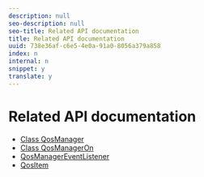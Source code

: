 ```yaml
---
description: null
seo-description: null
seo-title: Related API documentation
title: Related API documentation
uuid: 738e36af-c6e5-4e0a-91a0-8056a379a858
index: n
internal: n
snippet: y
translate: y
---
```


# Related API documentation



* [Class QosManager](http://help.adobe.com/en_US/primetime/reference_implementation/android/javadoc/com/adobe/primetime/reference/manager/QosManager.html)
* [Class QosManagerOn](http://help.adobe.com/en_US/primetime/reference_implementation/android/javadoc/com/adobe/primetime/reference/manager/QosManagerOn.html)
* [QosManagerEventListener](http://help.adobe.com/en_US/primetime/reference_implementation/android/javadoc/com/adobe/primetime/reference/manager/QosManager.QosManagerEventListener.html)
* [QosItem](http://help.adobe.com/en_US/primetime/reference_implementation/android/javadoc/com/adobe/primetime/reference/manager/QosManager.QosItem.html)
